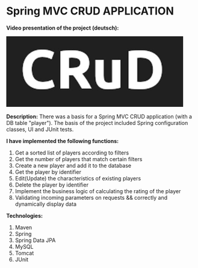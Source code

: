 # Spring MVC CRUD APPLICATION

<b>Video presentation of the project (deutsch):</b>
<p>
</p>

[![Watch the video](src/main/webapp/resources/crud_app.jpg)](src/main/webapp/resources/spring_mvc_crud.mp4)

<b>Description:</b>
There was a basis for a Spring MVC CRUD application (with a DB table "player"). 
The basis of the project included Spring configuration classes, UI and JUnit tests.

<b>I have implemented the following functions:</b>
1. Get a sorted list of players according to filters
2. Get the number of players that match certain filters
3. Create a new player and add it to the database
4. Get the player by identifier
5. Edit(Update) the characteristics of existing players
6. Delete the player by identifier
9. Implement the business logic of calculating the rating of the player
10. Validating incoming parameters on requests && correctly and dynamically display data 

<b>Technologies:</b>
1. Maven
2. Spring
3. Spring Data JPA
4. MySQL
5. Tomcat
6. JUnit
